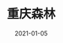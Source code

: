 ---
layout: page
title: 重庆森林
description: >
  因为当时我老婆说这是她最喜欢的电影而去看的...
category: 电影
img: assets/img/movie/2021/重庆森林.webp
star: 4
date: 2021-01-05
---
